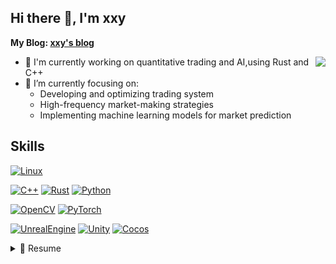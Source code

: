 <!--
 * @Author: xxy
 * @Date: 2021-10-12 16:15:51
 * @Description: 
-->
## Hi there 👋, I'm xxy

**My Blog: [xxy's blog](https://xxy.im)** 

<a href="#"><img align='right' src="https://github-readme-stats.vercel.app/api?username=xxy-im&show_icons=true&count_private=true&theme=dark"></a>

<!--
**xxy-im/xxy-im** is a ✨ _special_ ✨ repository because its `README.md` (this file) appears on your GitHub profile.

Here are some ideas to get you started:

- 🔭 I’m currently working on ...
- 🌱 I’m currently learning ...
- 👯 I’m looking to collaborate on ...
- 🤔 I’m looking for help with ...
- 💬 Ask me about ...
- 📫 How to reach me: ...
- 😄 Pronouns: ...
- ⚡ Fun fact: ...
-->
- 🔭 I'm currently working on quantitative trading and AI,using Rust and C++
- 🌱 I’m currently focusing on:  
  - Developing and optimizing trading system
  - High-frequency market-making strategies
  - Implementing machine learning models for market prediction
  
  

## Skills
[![Linux](https://img.shields.io/badge/Linux-FCC624?style=for-the-badge&logo=linux&logoColor=black)](https://github.com/torvalds/linux)

[![C++](https://img.shields.io/badge/C%2B%2B-00599C?style=for-the-badge&logo=c%2B%2B&logoColor=white)](https://www.cplusplus.com)
[![Rust](https://img.shields.io/badge/rust-%23000000.svg?style=for-the-badge&logo=rust&logoColor=white)](https://github.com/rust-lang/rust)
[![Python](https://img.shields.io/badge/python-%2314354C.svg?style=for-the-badge&logo=python&logoColor=white)](https://github.com/python/cpython)

[![OpenCV](https://img.shields.io/badge/OpenCV-5C3EE8?style=for-the-badge&logo=OpenCV&logoColor=white)](https://opencv.org)
[![PyTorch](https://img.shields.io/badge/PyTorch-EE4C2C?style=for-the-badge&logo=PyTorch&logoColor=white)](https://github.com/pytorch/pytorch)

[![UnrealEngine](https://img.shields.io/badge/UnrealEngine-0E1128?style=for-the-badge&logo=UnrealEngine&logoColor=white)](https://github.com/EpicGames/UnrealEngine)
[![Unity](https://img.shields.io/badge/Unity-000000?style=for-the-badge&logo=Unity&logoColor=white)](https://unity.com)
[![Cocos](https://img.shields.io/badge/Cocos-55C2E1?style=for-the-badge&logo=Cocos&logoColor=white)](https://github.com/cocos2d/cocos2d-x)

<details>
  <summary>📃 Resume</summary>

## It's Writing...
</detials>
